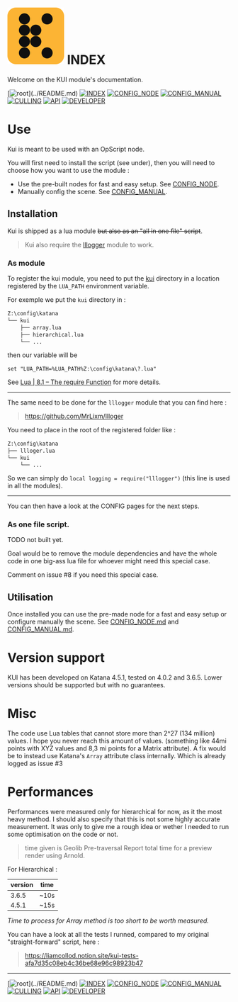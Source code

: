 
# ![kui logo](./img/logo.svg) INDEX

Welcome on the KUI module's documentation.

[![root](https://img.shields.io/badge/back_to_root-536362?)](../README.md)
[![INDEX](https://img.shields.io/badge/index-blue?labelColor=blue)](INDEX.md)
[![CONFIG_NODE](https://img.shields.io/badge/config--node-4f4f4f)](CONFIG_NODE.md)
[![CONFIG_MANUAL](https://img.shields.io/badge/config--manual-4f4f4f)](CONFIG_MANUAL.md)
[![CULLING](https://img.shields.io/badge/culling-4f4f4f)](CULLING.md)
[![API](https://img.shields.io/badge/api-4f4f4f)](API.md)
[![DEVELOPER](https://img.shields.io/badge/developer-4f4f4f)](DEVELOPER.md)

# Use

Kui is meant to be used with an OpScript node.

You will first need to install the script (see under), then you will need
to choose how you want to use the module :

- Use the pre-built nodes for fast and easy setup. See [CONFIG_NODE](CONFIG_NODE.md).
- Manually config the scene. See [CONFIG_MANUAL](CONFIG_MANUAL.md).


## Installation

Kui is shipped as a lua module ~~but also as an "all in one file" script~~.

> Kui also require the [lllogger](https://github.com/MrLixm/llloger) module to work.

### As module

To register the kui module, you need to put the [kui](../kui) directory in a 
location registered by the `LUA_PATH` environment variable.

For exemple we put the `kui` directory in :

```
Z:\config\katana
└── kui
    ├── array.lua
    ├── hierarchical.lua
    └── ...
```

then our variable will be

```batch
set "LUA_PATH=%LUA_PATH%Z:\config\katana\?.lua"
```

See [Lua | 8.1 – The require Function](https://www.lua.org/pil/8.1.html) for 
more details.

---

The same need to be done for the `lllogger` module that you can find here :

> https://github.com/MrLixm/llloger

You need to place in the root of the registered folder like :

```
Z:\config\katana
├── llloger.lua
└── kui
    └── ...
```

So we can simply do `local logging = require("lllogger")` (this  line is used in all the modules).

---

You can then have a look at the CONFIG pages for the next steps.

### As one file script.

TODO not built yet.

Goal would be to remove the module dependencies and have the whole code
in one big-ass lua file for whoever might need this special case.

Comment on issue #8 if you need this special case.

## Utilisation

Once installed you can use the pre-made node for a fast and easy setup
or configure manually the scene. See [CONFIG_NODE.md](CONFIG_NODE.md) and
[CONFIG_MANUAL.md](CONFIG_MANUAL.md).


# Version support

KUI has been developed on Katana 4.5.1, tested on 4.0.2 and 3.6.5. Lower versions
should be supported but with no guarantees.


# Misc

The code use Lua tables that cannot store more than 2^27 (134 million) values.
I hope you never reach this amount of values. (something like 44mi points
with XYZ values and 8,3 mi points for a Matrix attribute). A fix would be
to instead use Katana's `Array` attribute class internally. Which is already
logged as issue #3


# Performances

Performances were measured only for hierarchical for now, as it the most heavy
method. I should also specify that this is not some highly accurate measurement. 
It was only to give me a rough idea or wether I needed to run some optimisation
on the code or not.

> time given is  Geolib Pre-traversal Report total time for a preview render
> using Arnold.

For Hierarchical :
 
| version | time |
|---------|------|
| 3.6.5   | ~10s |
| 4.5.1   | ~15s |

_Time to process for Array method is too short to be worth measured._

You can have a look at all the tests I runned, compared to my original "straight-forward"
script, here :

> https://liamcollod.notion.site/kui-tests-afa7d35c08eb4c36be68e96c98923b47

---
[![root](https://img.shields.io/badge/back_to_root-536362?)](../README.md)
[![INDEX](https://img.shields.io/badge/index-blue?labelColor=blue)](INDEX.md)
[![CONFIG_NODE](https://img.shields.io/badge/config--node-4f4f4f)](CONFIG_NODE.md)
[![CONFIG_MANUAL](https://img.shields.io/badge/config--manual-4f4f4f)](CONFIG_MANUAL.md)
[![CULLING](https://img.shields.io/badge/culling-4f4f4f)](CULLING.md)
[![API](https://img.shields.io/badge/api-4f4f4f)](API.md)
[![DEVELOPER](https://img.shields.io/badge/developer-4f4f4f)](DEVELOPER.md)
